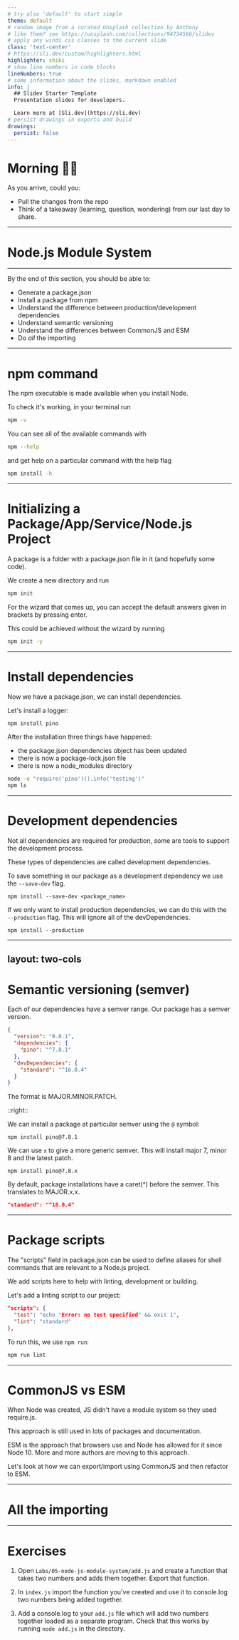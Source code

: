 ```yaml
---
# try also 'default' to start simple
theme: default
# random image from a curated Unsplash collection by Anthony
# like them? see https://unsplash.com/collections/94734566/slidev
# apply any windi css classes to the current slide
class: 'text-center'
# https://sli.dev/custom/highlighters.html
highlighter: shiki
# show line numbers in code blocks
lineNumbers: true
# some information about the slides, markdown enabled
info: |
  ## Slidev Starter Template
  Presentation slides for developers.

  Learn more at [Sli.dev](https://sli.dev)
# persist drawings in exports and build
drawings:
  persist: false
---
```

# Morning 👋🏻

As you arrive, could you:

- Pull the changes from the repo
- Think of a takeaway (learning, question, wondering) from our last day to share.

---

# Node.js Module System

---

By the end of this section, you should be able to:

- Generate a package.json
- Install a package from npm
- Understand the difference between production/development dependencies
- Understand semantic versioning
- Understand the differences between CommonJS and ESM
- Do *all* the importing 

<!--
The Node.js ecosystem of packages is very large. There are more than 1.2 million packages on the npm Registry. While many of these packages are frontend JavaScript libraries, whether a package is for Node or the frontend or both, the npm client and its associated manifest file format have been fundamental to enabling this growth. In this section we will explore how to create and manage packages with the npm client, the package manager which comes bundled with Node.js. We'll also look a
-->

---

# npm command

<v-clicks>

The npm executable is made available when you install Node. 

To check it's working, in your terminal run

```bash
npm -v
```

You can see all of the available commands with 

```bash
npm --help
```

and get help on a particular command with the help flag

```bash
npm install -h
```

</v-clicks>

<!-- 
When Node.js is installed, the node binary and the npm executable are both made available to the Operating System that Node.js has been installed into. The npm command is CLI tool that acts as a package manager for Node.js. By default it points to the npmjs.com registry, which is the default module registry.

The npm help command will print out a list of available commands.

A quick help output for a particular command can be viewed using the -h flag with that command: 

npm install -h
-->

---

# Initializing a Package/App/Service/Node.js Project


<v-clicks>

A package is a folder with a package.json file in it (and hopefully some code).

We create a new directory and run 
```bash
npm init
```

For the wizard that comes up, you can accept the default answers given in brackets by pressing enter.

This could be achieved without the wizard by running
```bash
npm init -y
```
</v-clicks>

<!--
A package is a folder with a package.json file in it (and then some code). A Node.js application or service is also a package, so this could equally be titled "Initializing an App" or "Initializing a Service" or generically, "Initializing a Node.js Project".

The npm init command can be used to quickly create a package.json in whatever directory it's called in.

For this example a new folder called my-package is used, every command in this section is executed with the my-package folder as the current working directory.

Running npm init will start a CLI wizard that will ask some questions.

For our purposes we can hit return for every one of the questions.

A shorter way to accept the default value for every question is to use the -y flag.

The default fields in a generated package.json are:

name – the name of the package

version – the current version number of the package

description – a package description, this is used for meta analysis in package registries

main – the entry-point file to load when the package is loaded

scripts – namespaced shell scripts, these will be discussed later in this section

keywords – array of keywords, improves discoverability of a published package

author – the package author

license – the package license.

The npm init command can be run again in a folder with an existing package.json and any answers supplied will update the package.json. This can be useful when the package has also been initialized as a git project and has had a remote repo added. When run in a git repository, the npm init -y command will read the repositories remote URI from git and add it to package.json.
-->

--- 

# Install dependencies

<v-clicks>

Now we have a package.json, we can install dependencies. 

Let's install a logger:
```bash
npm install pino
```

After the installation three things have happened:
- the package.json dependencies object has been updated
- there is now a package-lock.json file
- there is now a node_modules directory

```bash
node -e "require('pino')().info('testing')"
npm ls
```

</v-clicks>

<!--
Once a folder has a package.json file, dependencies can be installed.

Let's install a logger: 

npm install pino

Information about any ecosystem package can be found on npmjs.com, for instance for information about the logger we installed see Pino's Documentation.

Once the dependency is installed the package.json file will be updated to include the depenency.

The "dependencies" field contains an object, the keys of the object contain dependency namespaces, the values in the object contain the Semver range version number for that dependency. We will explore the Semver format later in this section.

Running npm install pino without specifying a version will install the latest version of the package, so the version number may vary when following these steps.

In addition, a node_modules folder will have been added into the my-package folder.

The node_modules folder contains the logger package, along with all the packages in its dependency tree.

The npm install command uses a maximally flat strategy where all packages in a dependency tree placed at the top level of the node_modules folder unless there are two different versions of the same package in the dependency tree, in which case the packages may be stored in a nested node_modules folder.

The npm ls command can be used to describe the dependency tree of a package:

Notice how the flatstr sub-dependency occurs twice in the output. The second occurrence has the word deduped next to it. The flatstr module is a dependency of both pino and its direct dependency **sonic-boom**, but both **pino** and **sonic-boom** rely on the same version of **flatstr. Which allows npm to simply place a single **flatstr** package in the **node_modules** folder.**

Now that we have the dependency we can use it:

node -e "require('pino')().info('testing')"

A primary reason for adding the installed dependency to the package.json file is to make the node_modules folder disposable.

Let's delete the node_modules folder.

If we run npm ls it won't print out the same tree any more because the dependency isn't installed, but it will warn that the dependency should be installed.

To install the dependencies in the package.json file, run npm install without specifying a dependency namespace:

npm install

Running npm ls now will show that the logger has been installed again:

The node_modules folder should not be checked into git, the package.json  and package-lock.json should be the source of truth.
-->

---

# Development dependencies

<v-clicks>


Not all dependencies are required for production, some are tools to support the development process. 

These types of dependencies are called development dependencies.

To save something in our package as a development dependency we use the `--save-dev` flag.

```
npm install --save-dev <package_name>
```

If we only want to install production dependencies, we can do this with the `--production` flag. This will ignore all of the devDependencies.

```
npm install --production
```

</v-clicks>


<!--

Running npm install without any flags will automatically save the dependency to the package.json file's "dependencies" field. Not all dependencies are required for production, some are tools to support the development process. These types of dependencies are called development dependencies.

An important characteristic of development dependencies is that only top level development dependencies are installed. The development dependencies of sub-dependencies will not be installed.

Dependencies and development dependencies can be viewed in the Dependency tab of any given package on npmjs.com, for pino that can be accessed at Pino's Dependencies Documentation.

When we run npm ls we only see the production dependencies in the tree, none of the development dependencies are installed, because the development dependencies of installed packages are never installed.

npm ls

Let's install a linter as a development dependency into my-package:

npm install --save-dev standard

Now let's take a look at the package.json file.

In addition to the "dependencies" field there is now a "devDependencies" field.

Running npm ls now reveals a much larger dependency tree.

When deploying a service or application for production use, we don't want to install any dependencies that aren't needed in production.

A --production flag can be used with npm install so that development dependencies are ignored.

Let's remove the node_modules folder:

node -e "fs.rmdirSync('node_modules', {recursive: true})"

Node is being used here to remove the node_modules folder because this command is platform independent, but we can use any approach to remove the folder as desired.

Now let's run npm install with the --production flag.

npm install --production


While pino and standard are both dependencies of my-package, only pino will be installed when --production is used because standard is specified as a development dependency in the package.json. This can be verified:

npm ls


-->

---
layout: two-cols
---

# Semantic versioning (semver)

<v-clicks>

Each of our dependencies have a semver range. Our package has a semver version.

```json
{
  "version": "0.0.1",
  "dependencies": {
    "pino": "^7.8.1"
  },
  "devDependencies": {
    "standard": "^16.0.4"
  }
}
```

The format is MAJOR.MINOR.PATCH.

</v-clicks>

::right::

<v-clicks>

We can install a package at particular semver using the `@` symbol:
```
npm install pino@7.8.1
```

We can use `x` to give a more generic semver. This will install major 7, minor 8 and the latest patch.
```
npm install pino@7.8.x
```

By default, package installations have a caret(^) before the semver. This translates to MAJOR.x.x.
```json
"standard": "^16.0.4"
```

</v-clicks>

<!--

Let's look at the dependencies in the package.json file:

"dependencies": {
"pino": "^6.2.1"
},
"devDependencies": {
"standard": "^14.3.3"
}

We've installed two dependencies, pino at a Semver range of ^6.2.1 and standard at a Semver range of ^14.3.3. Our package version number is the Semver version 1.0.0. There is a distinction between the Semver format and a Semver range.

Understanding the Semver format is crucial to managing dependencies. A Semver is fundamentally three numbers separated by dots. The reason a version number is updated is because a change was made to the package. The three numbers separated by dots represent different types of change.

Major
MAJOR is the left-most number. It means that the change breaks an API or a behavior.

Minor
MINOR is the middle number. It means that the package has been extended in some way, for instance a new method, but it's fully backwards compatible. Upgrading to a minor should not break the package.

Patch
PATCH is the right-most number. It means that there has been a bug fix.

This is the core of the Semver format, but there are extensions which won't be covered here, for more information on Semver see Semver's website.

A Semver range allows for a flexible versioning strategy. There are many ways to define a Semver range.

One way is to use the character "x" in any of the MAJOR.MINOR.PATCH positions, for example 1.2.x will match all PATCH numbers. 1.x.x will match all MINOR and PATCH numbers.

By default npm install prefixes the version number of a package with caret (^) when installing a new dependency and saving it to the package.json file.

Our specified pino version in the package.json file is ^6.2.1. This is another way to specify a Semver range: by prefixing the version with a caret (^). Using a caret on version numbers is basically the same as using an x in the MINOR and PATCH positions, so ^6.2.1 is the same as 6.x.x. However there are exceptions when using 0, ^0.0.0 is not the the same as 0.x.x, see the "Caret Ranges ^1.2.3 ^0.2.5 ^0.0.4" section of npmjs Documentation. However for non-zero MAJOR numbers, ^MAJOR.MINOR.PATCH is interpreted as MAJOR.x.x.

The complete syntax for defining ranges is verbose, see the "semver: The semantic versioner for npm" section of npmjs Documentation.

-->

---

# Package scripts


<v-clicks>

The "scripts" field in package.json can be used to define aliases for shell commands that are relevant to a Node.js project.

We add scripts here to help with linting, development or building. 

Let's add a linting script to our project:

```json
"scripts": {
  "test": "echo "Error: no test specified" && exit 1",
  "lint": "standard"
},
```

To run this, we use `npm run`:
```bash
npm run lint
```

</v-clicks>

<!--

The "scripts" field in package.json can be used to define aliases for shell commands that are relevant to a Node.js project.

To demonstrate the concept, let's add a lint script. Currently the package.json "scripts" field looks like so:

"scripts": {
"test": "echo "Error: no test specified" && exit 1"
},

Let's update it to the following:

"scripts": {
"test": "echo "Error: no test specified" && exit 1",
"lint": "standard"
},

Recall that we have a development dependency installed called standard. This is a code linter, see "JavaScript Standard Style" article for more details.

Packages can assign a "bin" field in their package.json, which will associate a namespace with a Node program script within that package. In the case of standard, it associates a command named standard with a Node program script that performs linting. The associated commands of all installed packages are available within any defined package.json scripts.

Let's make sure all dependencies are installed before we try out the "lint" script by running.

npm install

Next, to execute the script use npm run:

npm run lint



There will be no output because there are no files to lint, let's add a file to my-package called index.js with the following contents:

'use strict';
console.log('my-package started');
process.stdin.resume();

Now let's execute npm run lint again:



We have some lint errors. The standard linter has a --fix flag that we can use to autocorrect the lint errors. We can use a double dash (--) to pass flags via npm run to the aliased command:

npm run lint -- --fix

npm run lint -- --fix and output

As a result the index.js was altered according to the lint rules, and saved.

There are two package scripts namespaces that have dedicated npm commands: npm test and npm start.

The package.json already has a "test" field, let's run npm test:

$ npm test  > my-package@1.0.0 test /training/ch-6/my-package > echo "Error: no test specified" && exit 1  Error: no test specified npm ERR! Test failed. See above for more details.

The "test" field in package scripts is as follows:

"test": "echo "Error: no test specified" && exit 1"

The output is as expected. Testing will be explored in full in Section 16 - "Writing Unit Tests".

Note that we did not have to use npm run test, the npm test command is an alias for npm run test. This aliasing only applies to test and start. Our npm run lint command cannot be executed using npm lint for example.

Let's add one more script, a "start" script, edit the package.json scripts field to match the following:

"scripts": {
"start": "node index.js",
"test": "echo "Error: no test specified" && exit 1",
"lint": "standard"
},

Now let's run npm start:

$ npm start  > my-package@1.0.0 start /training/ch-6/my-package > node index.js  my-package started

To exit the process, hit CTRL-C.

-->

---

# CommonJS vs ESM


<v-clicks>

When Node was created, JS didn't have a module system so they used require.js.

This approach is still used in lots of packages and documentation.

ESM is the approach that browsers use and Node has allowed for it since Node 10. More and more authors are moving to this approach.

Let's look at how we can export/import using CommonJS and then refactor to ESM.


</v-clicks>



<!--

JS didn't have a packaging system so Node internally adopted the requirejs library.

This is a synchronous library that calls the require tree to build up a picture of the package.

It relies on the module object that, in CommonJS, each file has. So, we update the module.exports property to export and use require to import.

Since Node 10, it's been possible to use an ESM approach. You may have seen this in React/Vue or other frontend frameworks.

This stops each file having a module object and is asynchronous. It is harder for application performance managers to benchmark. However, it is more versitile, we can get a lot of the missing functionality back and people are working on making it more testable.

We've

-->

---

# All the importing

---

# Exercises

1. Open `Labs/05-node-js-module-system/add.js` and create a function that takes two numbers and adds them together. Export that function.

2. In `index.js` import the function you've created and use it to console.log two numbers being added together.

3. Add a console.log to your `add.js` file which will add two numbers together loaded as a separate program. Check that this works by running `node add.js` in the directory.
